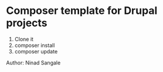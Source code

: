 # Composer template for Drupal projects

1. Clone it
2. composer install
3. composer update

Author: Ninad Sangale
